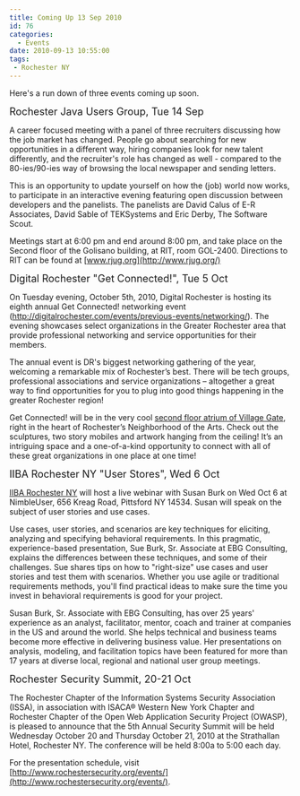 ```yaml
---
title: Coming Up 13 Sep 2010
id: 76
categories:
  - Events
date: 2010-09-13 10:55:00
tags:
 - Rochester NY
---
```


Here's a run down of three events coming up soon.

<span style="font-size:large;">Rochester Java Users Group, Tue 14 Sep </span>

A career focused meeting with a panel of three recruiters discussing how the job market has changed. People go about searching for new opportunities in a different way, hiring companies look for new talent differently, and the recruiter's role has changed as well - compared to the 80-ies/90-ies way of browsing the local newspaper and sending letters.

This is an opportunity to update yourself on how the (job) world now works, to participate in an interactive evening featuring open discussion between developers and the panelists. The panelists are David Calus of E-R Associates, David Sable of TEKSystems and Eric Derby, The Software Scout.

Meetings start at 6:00 pm and end around 8:00 pm, and take place on the Second floor of the Golisano building, at RIT, room GOL-2400\. Directions to RIT can be found at [www.rjug.org](http://www.rjug.org/)

<span style="font-size:large;">Digital Rochester "Get Connected!", Tue 5 Oct</span>

On Tuesday evening, October 5th, 2010, Digital Rochester is hosting its eighth annual Get Connected! networking event (http://digitalrochester.com/events/previous-events/networking/). The evening showcases select organizations in the Greater Rochester area that provide professional networking and service opportunities for their members.

The annual event is DR's biggest networking gathering of the year, welcoming a remarkable mix of Rochester’s best. There will be tech groups, professional associations and service organizations – altogether a great way to find opportunities for you to plug into good things happening in the greater Rochester region!

Get Connected! will be in the very cool [second floor atrium of Village Gate](http://rocwiki.org/Village_Gate), right in the heart of Rochester’s Neighborhood of the Arts. Check out the sculptures, two story mobiles and artwork hanging from the ceiling! It’s an intriguing space and a one-of-a-kind opportunity to connect with all of these great organizations in one place at one time!

<span style="font-size:large;">IIBA Rochester NY "User Stores", Wed 6 Oct </span>

[IIBA Rochester NY](http://rochesterny.theiiba.org/) will host a live webinar with Susan Burk on Wed Oct 6 at NimbleUser, 656 Kreag Road, Pittsford NY 14534\. Susan will speak on the subject of user stories and use cases.

Use cases, user stories, and scenarios are key techniques for eliciting, analyzing and specifying behavioral requirements. In this pragmatic, experience-based presentation, Sue Burk, Sr. Associate at EBG Consulting, explains the differences between these techniques, and some of their challenges. Sue shares tips on how to "right-size" use cases and user stories and test them with scenarios. Whether you use agile or traditional requirements methods, you'll find practical ideas to make sure the time you invest in behavioral requirements is good for your project.

Susan Burk, Sr. Associate with EBG Consulting, has over 25 years' experience as an analyst, facilitator, mentor, coach and trainer at companies in the US and around the world. She helps technical and business teams become more effective in delivering business value. Her presentations on analysis, modeling, and facilitation topics have been featured for more than 17 years at diverse local, regional and national user group meetings.

<span style="font-size:large;">Rochester Security Summit, 20-21 Oct</span>

The Rochester Chapter of the Information Systems Security Association (ISSA), in association with ISACA® Western New York Chapter and Rochester Chapter of the Open Web Application Security Project (OWASP), is pleased to announce that the 5th Annual Security Summit will be held Wednesday October 20 and Thursday October 21, 2010 at the Strathallan Hotel, Rochester NY. The conference will be held 8:00a to 5:00 each day.

For the presentation schedule, visit [http://www.rochestersecurity.org/events/](http://www.rochestersecurity.org/events/).